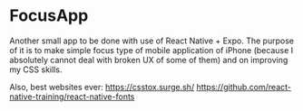 # FocusApp

Another small app to be done with use of React Native + Expo. 
The purpose of it is to make simple focus type of mobile application of iPhone (because I absolutely cannot deal with broken UX of some of them) and on improving my CSS skills. 

Also, best websites ever: 
https://csstox.surge.sh/
https://github.com/react-native-training/react-native-fonts